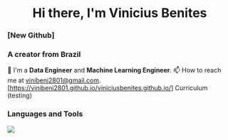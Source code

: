 <h1 align="center">Hi there, I'm Vinicius Benites</h1>

### [New Github]
### A creator from Brazil
🔭 I'm a **Data Engineer** and **Machine Learning Engineer**.
📫 How to reach me at [vinibeni2801@gmail.com](mailto:vinibeni2801@gmail.com).
[https://vinibeni2801.github.io/viniciusbenites.github.io/] Curriculum  (testing)

### Languages and Tools

![](https://skillicons.dev/icons?i=aws,gcp,azure,py,go,docker,kubernetes,terraform,ansible,git,github,gitlab,bitbucket,jenkins,kafka,mysql,postgres,mongodb,redis&theme=light)



